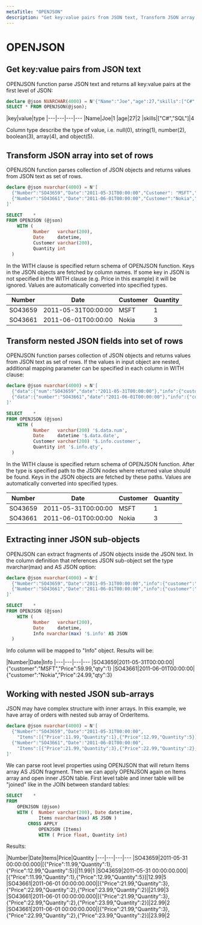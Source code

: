 ```yaml
---
metaTitle: "OPENJSON"
description: "Get key:value pairs from JSON text, Transform JSON array into set of rows, Transform nested JSON fields into set of rows, Extracting inner JSON sub-objects, Working with nested JSON sub-arrays"
---
```


# OPENJSON



## Get key:value pairs from JSON text


OPENJSON function parse JSON text and returns all key:value pairs at the first level of JSON:

```sql
declare @json NVARCHAR(4000) = N'{"Name":"Joe","age":27,"skills":["C#","SQL"]}';
SELECT * FROM OPENJSON(@json);

```

|key|value|type
|---|---|---|---
|Name|Joe|1
|age|27|2
|skills|["C#","SQL"]|4

Column type describe the type of value, i.e. null(0), string(1), number(2), boolean(3), array(4), and object(5).



## Transform JSON array into set of rows


OPENJSON function parses collection of JSON objects and returns values from JSON text as set of rows.

```sql
declare @json nvarchar(4000) = N'[
  {"Number":"SO43659","Date":"2011-05-31T00:00:00","Customer": "MSFT","Price":59.99,"Quantity":1},
  {"Number":"SO43661","Date":"2011-06-01T00:00:00","Customer":"Nokia","Price":24.99,"Quantity":3}
]'

SELECT    * 
FROM OPENJSON (@json)
    WITH (
          Number   varchar(200),
          Date     datetime,
          Customer varchar(200),
          Quantity int
  )

```

In the WITH clause is specified return schema of OPENJSON function. Keys in the JSON objects are fetched by column names. If some key in JSON is not specified in the WITH clause (e.g. Price in this example) it will be ignored. Values are automatically converted into specified types.

|Number|Date|Customer|Quantity
|---|---|---|---
|SO43659|2011-05-31T00:00:00|MSFT|1
|SO43661|2011-06-01T00:00:00|Nokia|3



## Transform nested JSON fields into set of rows


OPENJSON function parses collection of JSON objects and returns values from JSON text as set of rows. If the values in input object are nested, additional mapping parameter can be specified in each column in WITH clause:

```sql
declare @json nvarchar(4000) = N'[
  {"data":{"num":"SO43659","date":"2011-05-31T00:00:00"},"info":{"customer":"MSFT","Price":59.99,"qty":1}},
  {"data":{"number":"SO43661","date":"2011-06-01T00:00:00"},"info":{"customer":"Nokia","Price":24.99,"qty":3}}
]'

SELECT    * 
FROM OPENJSON (@json)
    WITH (
          Number   varchar(200) '$.data.num',
          Date     datetime '$.data.date',
          Customer varchar(200) '$.info.customer',
          Quantity int '$.info.qty',
  )

```

In the WITH clause is specified return schema of OPENJSON function. After the type is specified path to the JSON nodes where returned value should be found. Keys in the JSON objects are fetched by these paths. Values are automatically converted into specified types.

|Number|Date|Customer|Quantity
|---|---|---|---
|SO43659|2011-05-31T00:00:00|MSFT|1
|SO43661|2011-06-01T00:00:00|Nokia|3



## Extracting inner JSON sub-objects


OPENJSON can extract fragments of JSON objects inside the JSON text. In the column definition that references JSON sub-object set the type nvarchar(max) and AS JSON option:

```sql
declare @json nvarchar(4000) = N'[
  {"Number":"SO43659","Date":"2011-05-31T00:00:00","info":{"customer":"MSFT","Price":59.99,"qty":1}},
  {"Number":"SO43661","Date":"2011-06-01T00:00:00","info":{"customer":"Nokia","Price":24.99,"qty":3}}
]'

SELECT    * 
FROM OPENJSON (@json)
    WITH (
          Number   varchar(200),
          Date     datetime,
          Info nvarchar(max) '$.info' AS JSON
  )

```

Info column will be mapped to "Info" object. Results will be:

|Number|Date|Info
|---|---|---|---
|SO43659|2011-05-31T00:00:00|{"customer":"MSFT","Price":59.99,"qty":1}
|SO43661|2011-06-01T00:00:00|{"customer":"Nokia","Price":24.99,"qty":3}



## Working with nested JSON sub-arrays


JSON may have complex structure with inner arrays. In this example, we have array of orders with nested sub array of OrderItems.

```sql
declare @json nvarchar(4000) = N'[
  {"Number":"SO43659","Date":"2011-05-31T00:00:00",
    "Items":[{"Price":11.99,"Quantity":1},{"Price":12.99,"Quantity":5}]},
  {"Number":"SO43661","Date":"2011-06-01T00:00:00",
    "Items":[{"Price":21.99,"Quantity":3},{"Price":22.99,"Quantity":2},{"Price":23.99,"Quantity":2}]}
]'

```

We can parse root level properties using OPENJSON that will return Items array AS JSON fragment. Then we can apply OPENJSON again on Items array and open inner JSON table. First level table and inner table will be "joined" like in the JOIN between standard tables:

```sql
SELECT    * 
FROM
    OPENJSON (@json)
    WITH (  Number varchar(200), Date datetime,
            Items nvarchar(max) AS JSON )
        CROSS APPLY 
            OPENJSON (Items)
            WITH ( Price float, Quantity int)

```

Results:

|Number|Date|Items|Price|Quantity
|---|---|---|---
|SO43659|2011-05-31 00:00:00.000|[{"Price":11.99,"Quantity":1},{"Price":12.99,"Quantity":5}]|11.99|1
|SO43659|2011-05-31 00:00:00.000|[{"Price":11.99,"Quantity":1},{"Price":12.99,"Quantity":5}]|12.99|5
|SO43661|2011-06-01 00:00:00.000|[{"Price":21.99,"Quantity":3},{"Price":22.99,"Quantity":2},{"Price":23.99,"Quantity":2}]|21.99|3
|SO43661|2011-06-01 00:00:00.000|[{"Price":21.99,"Quantity":3},{"Price":22.99,"Quantity":2},{"Price":23.99,"Quantity":2}]|22.99|2
|SO43661|2011-06-01 00:00:00.000|[{"Price":21.99,"Quantity":3},{"Price":22.99,"Quantity":2},{"Price":23.99,"Quantity":2}]|23.99|2

